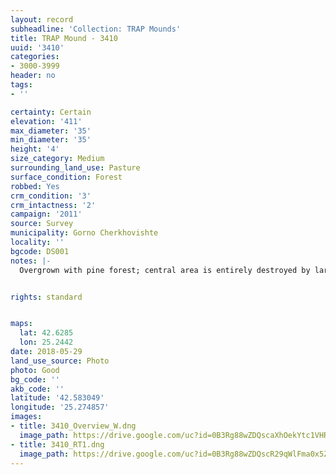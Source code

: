 ```yaml
---
layout: record
subheadline: 'Collection: TRAP Mounds'
title: TRAP Mound - 3410
uuid: '3410'
categories:
- 3000-3999
header: no
tags:
- ''

certainty: Certain
elevation: '411'
max_diameter: '35'
min_diameter: '35'
height: '4'
size_category: Medium
surrounding_land_use: Pasture
surface_condition: Forest
robbed: Yes
crm_condition: '3'
crm_intactness: '2'
campaign: '2011'
source: Survey
municipality: Gorno Cherkhovishte
locality: ''
bgcode: DS001
notes: |-
  Overgrown with pine forest; central area is entirely destroyed by large robbers' trench (12x20x3); sandy soil and small stones on top;.


rights: standard


maps:
  lat: 42.6285
  lon: 25.2442
date: 2018-05-29
land_use_source: Photo
photo: Good
bg_code: ''
akb_code: ''
latitude: '42.583049'
longitude: '25.274857'
images:
- title: 3410_Overview_W.dng
  image_path: https://drive.google.com/uc?id=0B3Rg88wZDQscaXhOekYtc1VHRFE
- title: 3410_RT1.dng
  image_path: https://drive.google.com/uc?id=0B3Rg88wZDQscR29qWlFma0x5ZmM
---
```


